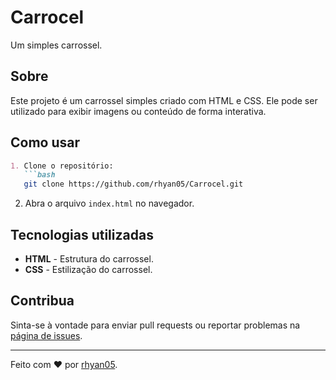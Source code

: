 # Carrocel

Um simples carrossel.

## Sobre

Este projeto é um carrossel simples criado com HTML e CSS. Ele pode ser utilizado para exibir imagens ou conteúdo de forma interativa.

## Como usar
```markdown
1. Clone o repositório:
   ```bash
   git clone https://github.com/rhyan05/Carrocel.git
   ```

2. Abra o arquivo `index.html` no navegador.

## Tecnologias utilizadas

- **HTML** - Estrutura do carrossel.
- **CSS** - Estilização do carrossel.

## Contribua

Sinta-se à vontade para enviar pull requests ou reportar problemas na [página de issues](https://github.com/rhyan05/Carrocel/issues).

---

Feito com ❤️ por [rhyan05](https://github.com/rhyan05).
```
